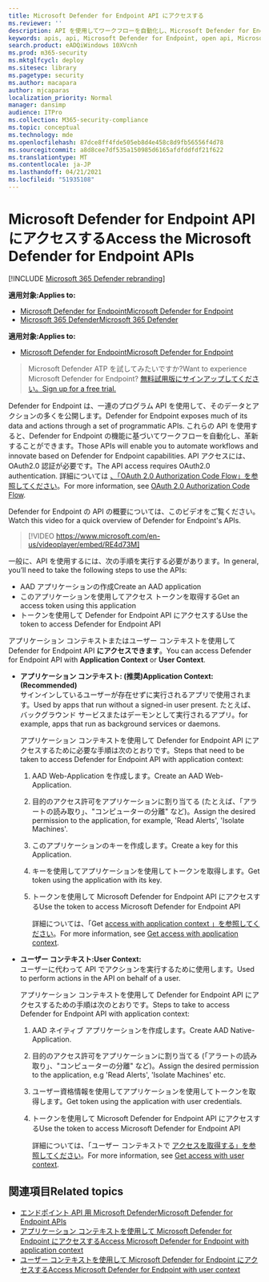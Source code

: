 ```yaml
---
title: Microsoft Defender for Endpoint API にアクセスする
ms.reviewer: ''
description: API を使用してワークフローを自動化し、Microsoft Defender for Endpoint の機能に基づいて革新する方法について説明します。
keywords: apis, api, Microsoft Defender for Endpoint, open api, Microsoft Defender for Endpoint api, public api, supported api, alerts, device, user, domain, ip, file, advanced hunting, query
search.product: eADQiWindows 10XVcnh
ms.prod: m365-security
ms.mktglfcycl: deploy
ms.sitesec: library
ms.pagetype: security
ms.author: macapara
author: mjcaparas
localization_priority: Normal
manager: dansimp
audience: ITPro
ms.collection: M365-security-compliance
ms.topic: conceptual
ms.technology: mde
ms.openlocfilehash: 87dce8ff4fde505eb8d4e458c8d9fb56556f4d78
ms.sourcegitcommit: a8d8cee7df535a150985d6165afdfddfdf21f622
ms.translationtype: MT
ms.contentlocale: ja-JP
ms.lasthandoff: 04/21/2021
ms.locfileid: "51935108"
---
```

# <a name="access-the-microsoft-defender-for-endpoint-apis"></a><span data-ttu-id="c925d-104">Microsoft Defender for Endpoint API にアクセスする</span><span class="sxs-lookup"><span data-stu-id="c925d-104">Access the Microsoft Defender for Endpoint APIs</span></span> 

[!INCLUDE [Microsoft 365 Defender rebranding](../../includes/microsoft-defender.md)]

<span data-ttu-id="c925d-105">**適用対象:**</span><span class="sxs-lookup"><span data-stu-id="c925d-105">**Applies to:**</span></span>
- [<span data-ttu-id="c925d-106">Microsoft Defender for Endpoint</span><span class="sxs-lookup"><span data-stu-id="c925d-106">Microsoft Defender for Endpoint</span></span>](https://go.microsoft.com/fwlink/p/?linkid=2154037)
- [<span data-ttu-id="c925d-107">Microsoft 365 Defender</span><span class="sxs-lookup"><span data-stu-id="c925d-107">Microsoft 365 Defender</span></span>](https://go.microsoft.com/fwlink/?linkid=2118804)


<span data-ttu-id="c925d-108">**適用対象:**</span><span class="sxs-lookup"><span data-stu-id="c925d-108">**Applies to:**</span></span> 
- [<span data-ttu-id="c925d-109">Microsoft Defender for Endpoint</span><span class="sxs-lookup"><span data-stu-id="c925d-109">Microsoft Defender for Endpoint</span></span>](https://go.microsoft.com/fwlink/?linkid=2154037)

> <span data-ttu-id="c925d-110">Microsoft Defender ATP を試してみたいですか?</span><span class="sxs-lookup"><span data-stu-id="c925d-110">Want to experience Microsoft Defender for Endpoint?</span></span> [<span data-ttu-id="c925d-111">無料試用版にサインアップしてください。</span><span class="sxs-lookup"><span data-stu-id="c925d-111">Sign up for a free trial.</span></span>](https://www.microsoft.com/microsoft-365/windows/microsoft-defender-atp?ocid=docs-wdatp-exposedapis-abovefoldlink) 



<span data-ttu-id="c925d-112">Defender for Endpoint は、一連のプログラム API を使用して、そのデータとアクションの多くを公開します。</span><span class="sxs-lookup"><span data-stu-id="c925d-112">Defender for Endpoint exposes much of its data and actions through a set of programmatic APIs.</span></span> <span data-ttu-id="c925d-113">これらの API を使用すると、Defender for Endpoint の機能に基づいてワークフローを自動化し、革新することができます。</span><span class="sxs-lookup"><span data-stu-id="c925d-113">Those APIs will enable you to automate workflows and innovate based on Defender for Endpoint capabilities.</span></span> <span data-ttu-id="c925d-114">API アクセスには、OAuth2.0 認証が必要です。</span><span class="sxs-lookup"><span data-stu-id="c925d-114">The API access requires OAuth2.0 authentication.</span></span> <span data-ttu-id="c925d-115">詳細については [、「OAuth 2.0 Authorization Code Flow」を参照してください](https://docs.microsoft.com/azure/active-directory/develop/active-directory-v2-protocols-oauth-code)。</span><span class="sxs-lookup"><span data-stu-id="c925d-115">For more information, see [OAuth 2.0 Authorization Code Flow](https://docs.microsoft.com/azure/active-directory/develop/active-directory-v2-protocols-oauth-code).</span></span>

<span data-ttu-id="c925d-116">Defender for Endpoint の API の概要については、このビデオをご覧ください。</span><span class="sxs-lookup"><span data-stu-id="c925d-116">Watch this video for a quick overview of Defender for Endpoint's APIs.</span></span> 
>[!VIDEO https://www.microsoft.com/en-us/videoplayer/embed/RE4d73M]

<span data-ttu-id="c925d-117">一般に、API を使用するには、次の手順を実行する必要があります。</span><span class="sxs-lookup"><span data-stu-id="c925d-117">In general, you’ll need to take the following steps to use the APIs:</span></span>
- <span data-ttu-id="c925d-118">AAD アプリケーションの作成</span><span class="sxs-lookup"><span data-stu-id="c925d-118">Create an AAD application</span></span>
- <span data-ttu-id="c925d-119">このアプリケーションを使用してアクセス トークンを取得する</span><span class="sxs-lookup"><span data-stu-id="c925d-119">Get an access token using this application</span></span>
- <span data-ttu-id="c925d-120">トークンを使用して Defender for Endpoint API にアクセスする</span><span class="sxs-lookup"><span data-stu-id="c925d-120">Use the token to access Defender for Endpoint API</span></span>


<span data-ttu-id="c925d-121">アプリケーション コンテキストまたはユーザー コンテキストを使用して Defender for Endpoint API **にアクセスできます**。</span><span class="sxs-lookup"><span data-stu-id="c925d-121">You can access Defender for Endpoint API with **Application Context** or **User Context**.</span></span>

- <span data-ttu-id="c925d-122">**アプリケーション コンテキスト: (推奨)**</span><span class="sxs-lookup"><span data-stu-id="c925d-122">**Application Context: (Recommended)**</span></span> <br>
    <span data-ttu-id="c925d-123">サインインしているユーザーが存在せずに実行されるアプリで使用されます。</span><span class="sxs-lookup"><span data-stu-id="c925d-123">Used by apps that run without a signed-in user present.</span></span> <span data-ttu-id="c925d-124">たとえば、バックグラウンド サービスまたはデーモンとして実行されるアプリ。</span><span class="sxs-lookup"><span data-stu-id="c925d-124">for example, apps that run as background services or daemons.</span></span>

    <span data-ttu-id="c925d-125">アプリケーション コンテキストを使用して Defender for Endpoint API にアクセスするために必要な手順は次のとおりです。</span><span class="sxs-lookup"><span data-stu-id="c925d-125">Steps that need to be taken to access Defender for Endpoint API with application context:</span></span>

  1. <span data-ttu-id="c925d-126">AAD Web-Application を作成します。</span><span class="sxs-lookup"><span data-stu-id="c925d-126">Create an AAD Web-Application.</span></span>
  2. <span data-ttu-id="c925d-127">目的のアクセス許可をアプリケーションに割り当てる (たとえば、「アラートの読み取り」、"コンピューターの分離" など)。</span><span class="sxs-lookup"><span data-stu-id="c925d-127">Assign the desired permission to the application, for example, 'Read Alerts', 'Isolate Machines'.</span></span> 
  3. <span data-ttu-id="c925d-128">このアプリケーションのキーを作成します。</span><span class="sxs-lookup"><span data-stu-id="c925d-128">Create a key for this Application.</span></span>
  4. <span data-ttu-id="c925d-129">キーを使用してアプリケーションを使用してトークンを取得します。</span><span class="sxs-lookup"><span data-stu-id="c925d-129">Get token using the application with its key.</span></span>
  5. <span data-ttu-id="c925d-130">トークンを使用して Microsoft Defender for Endpoint API にアクセスする</span><span class="sxs-lookup"><span data-stu-id="c925d-130">Use the token to access Microsoft Defender for Endpoint API</span></span>

     <span data-ttu-id="c925d-131">詳細については、「Get [access with application context 」を参照してください](exposed-apis-create-app-webapp.md)。</span><span class="sxs-lookup"><span data-stu-id="c925d-131">For more information, see [Get access with application context](exposed-apis-create-app-webapp.md).</span></span>


- <span data-ttu-id="c925d-132">**ユーザー コンテキスト:**</span><span class="sxs-lookup"><span data-stu-id="c925d-132">**User Context:**</span></span> <br>
    <span data-ttu-id="c925d-133">ユーザーに代わって API でアクションを実行するために使用します。</span><span class="sxs-lookup"><span data-stu-id="c925d-133">Used to perform actions in the API on behalf of a user.</span></span>

    <span data-ttu-id="c925d-134">アプリケーション コンテキストを使用して Defender for Endpoint API にアクセスするための手順は次のとおりです。</span><span class="sxs-lookup"><span data-stu-id="c925d-134">Steps to take to access Defender for Endpoint API with application context:</span></span>

  1. <span data-ttu-id="c925d-135">AAD ネイティブ アプリケーションを作成します。</span><span class="sxs-lookup"><span data-stu-id="c925d-135">Create AAD Native-Application.</span></span>
  2. <span data-ttu-id="c925d-136">目的のアクセス許可をアプリケーションに割り当てる (「アラートの読み取り」、"コンピューターの分離" など)。</span><span class="sxs-lookup"><span data-stu-id="c925d-136">Assign the desired permission to the application, e.g 'Read Alerts', 'Isolate Machines' etc.</span></span> 
  3. <span data-ttu-id="c925d-137">ユーザー資格情報を使用してアプリケーションを使用してトークンを取得します。</span><span class="sxs-lookup"><span data-stu-id="c925d-137">Get token using the application with user credentials.</span></span>
  4. <span data-ttu-id="c925d-138">トークンを使用して Microsoft Defender for Endpoint API にアクセスする</span><span class="sxs-lookup"><span data-stu-id="c925d-138">Use the token to access Microsoft Defender for Endpoint API</span></span>

     <span data-ttu-id="c925d-139">詳細については、「ユーザー コンテキストで [アクセスを取得する」を参照してください](exposed-apis-create-app-nativeapp.md)。</span><span class="sxs-lookup"><span data-stu-id="c925d-139">For more information, see [Get access with user context](exposed-apis-create-app-nativeapp.md).</span></span>


## <a name="related-topics"></a><span data-ttu-id="c925d-140">関連項目</span><span class="sxs-lookup"><span data-stu-id="c925d-140">Related topics</span></span>
- [<span data-ttu-id="c925d-141">エンドポイント API 用 Microsoft Defender</span><span class="sxs-lookup"><span data-stu-id="c925d-141">Microsoft Defender for Endpoint APIs</span></span>](exposed-apis-list.md)
- [<span data-ttu-id="c925d-142">アプリケーション コンテキストを使用して Microsoft Defender for Endpoint にアクセスする</span><span class="sxs-lookup"><span data-stu-id="c925d-142">Access Microsoft Defender for Endpoint with application context</span></span>](exposed-apis-create-app-webapp.md)
- [<span data-ttu-id="c925d-143">ユーザー コンテキストを使用して Microsoft Defender for Endpoint にアクセスする</span><span class="sxs-lookup"><span data-stu-id="c925d-143">Access Microsoft Defender for Endpoint with user context</span></span>](exposed-apis-create-app-nativeapp.md)
